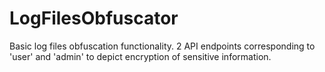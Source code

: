 # LogFilesObfuscator
Basic log files obfuscation functionality. 2 API endpoints corresponding to 'user' and 'admin' to depict encryption of sensitive information.
